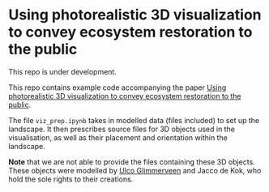 # Using photorealistic 3D visualization to convey ecosystem restoration to the public

This repo is under development.

This repo contains example code accompanying the paper [Using photorealistic 3D visualization to convey ecosystem restoration to the public](https://doi.org/10.3389/fclim.2025.1525331).

The file `viz_prep.ipynb` takes in modelled data (files included) to set up the landscape. It then prescribes source files for 3D objects used in the visualisation, as well as their placement and orientation within the landscape.

**Note** that we are not able to provide the files containing these 3D objects. These objects were modelled by [Ulco Glimmerveen](https://gallery.ulco-art.nl/) and Jacco de Kok, who hold the sole rights to their creations.
